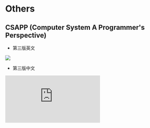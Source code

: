 # Others

## CSAPP (Computer System A Programmer's Perspective)

- 第三版英文

![](https://m.media-amazon.com/images/I/81ZugrP5S3L._AC_UF1000,1000_QL80_.jpg)

- 第三版中文

![](https://m.360buyimg.com/mobilecms/s750x750_jfs/t3310/143/1379472768/437459/d9d8bd99/582435faN7c9dd621.jpg!q80.dpg)
